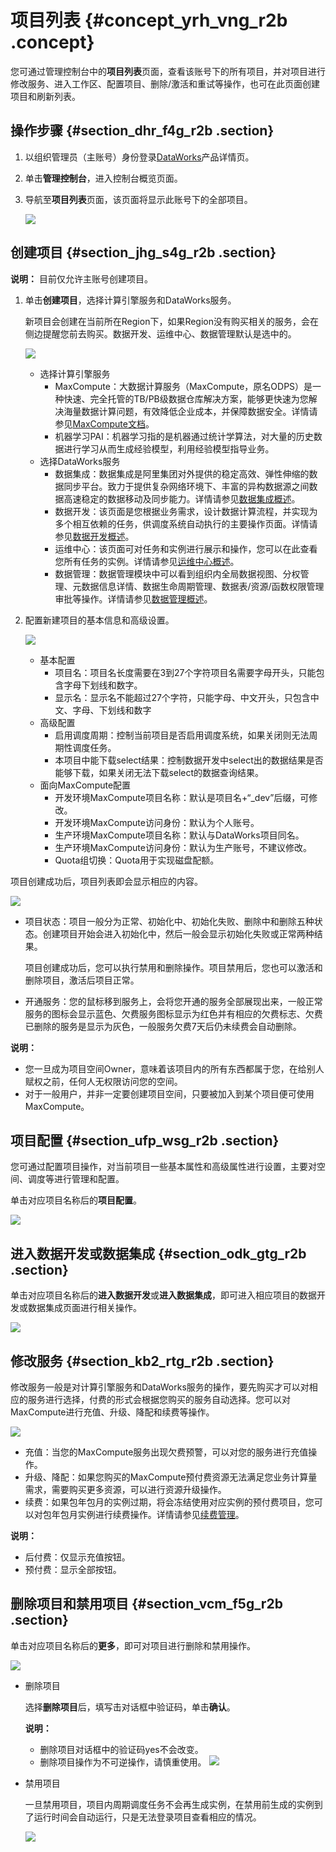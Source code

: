 # 项目列表 {#concept_yrh_vng_r2b .concept}

您可通过管理控制台中的**项目列表**页面，查看该账号下的所有项目，并对项目进行修改服务、进入工作区、配置项目、删除/激活和重试等操作，也可在此页面创建项目和刷新列表。

## 操作步骤 {#section_dhr_f4g_r2b .section}

1.  以组织管理员（主账号）身份登录[DataWorks](https://www.alibabacloud.com/product/ide)产品详情页。
2.  单击**管理控制台**，进入控制台概览页面。
3.  导航至**项目列表**页面，该页面将显示此账号下的全部项目。

    ![](http://static-aliyun-doc.oss-cn-hangzhou.aliyuncs.com/assets/img/16187/15363721188729_zh-CN.jpg)


## 创建项目 {#section_jhg_s4g_r2b .section}

**说明：** 目前仅允许主账号创建项目。

1.  单击**创建项目**，选择计算引擎服务和DataWorks服务。

    新项目会创建在当前所在Region下，如果Region没有购买相关的服务，会在侧边提醒您前去购买。数据开发、运维中心、数据管理默认是选中的。

    ![](http://static-aliyun-doc.oss-cn-hangzhou.aliyuncs.com/assets/img/16187/15363721188730_zh-CN.png)

    -   选择计算引擎服务
        -   MaxCompute：大数据计算服务（MaxCompute，原名ODPS）是一种快速、完全托管的TB/PB级数据仓库解决方案，能够更快速为您解决海量数据计算问题，有效降低企业成本，并保障数据安全。详情请参见[MaxCompute文档](https://www.alibabacloud.com/product/maxcompute)。
        -   机器学习PAI：机器学习指的是机器通过统计学算法，对大量的历史数据进行学习从而生成经验模型，利用经验模型指导业务。
    -   选择DataWorks服务
        -   数据集成：数据集成是阿里集团对外提供的稳定高效、弹性伸缩的数据同步平台。致力于提供复杂网络环境下、丰富的异构数据源之间数据高速稳定的数据移动及同步能力。详情请参见[数据集成概述](intl.zh-CN/使用指南/数据集成/数据集成产品简介/数据集成概述.md#)。
        -   数据开发：该页面是您根据业务需求，设计数据计算流程，并实现为多个相互依赖的任务，供调度系统自动执行的主要操作页面。详情请参见[数据开发概述](intl.zh-CN/使用指南/数据开发/解决方案.md#)。
        -   运维中心：该页面可对任务和实例进行展示和操作，您可以在此查看您所有任务的实例。详情请参见[运维中心概述](intl.zh-CN/使用指南/数据开发/运维中心/运维中心概述.md#)。
        -   数据管理：数据管理模块中可以看到组织内全局数据视图、分权管理、元数据信息详情、数据生命周期管理、数据表/资源/函数权限管理审批等操作。详情请参见[数据管理概述](intl.zh-CN/使用指南/数据开发/配置管理/数据管理/基本介绍.md#)。
2.  配置新建项目的基本信息和高级设置。

    ![](http://static-aliyun-doc.oss-cn-hangzhou.aliyuncs.com/assets/img/16187/15363721188731_zh-CN.png)

    -   基本配置
        -   项目名：项目名长度需要在3到27个字符项目名需要字母开头，只能包含字母下划线和数字。
        -   显示名：显示名不能超过27个字符，只能字母、中文开头，只包含中文、字母、下划线和数字
    -   高级配置
        -   启用调度周期：控制当前项目是否启用调度系统，如果关闭则无法周期性调度任务。
        -   本项目中能下载select结果：控制数据开发中select出的数据结果是否能够下载，如果关闭无法下载select的数据查询结果。
    -   面向MaxCompute配置
        -   开发环境MaxCompute项目名称：默认是项目名+“\_dev”后缀，可修改。
        -   开发环境MaxCompute访问身份：默认为个人账号。
        -   生产环境MaxCompute项目名称：默认与DataWorks项目同名。
        -   生产环境MaxCompute访问身份：默认为生产账号，不建议修改。
        -   Quota组切换：Quota用于实现磁盘配额。

项目创建成功后，项目列表即会显示相应的内容。

![](http://static-aliyun-doc.oss-cn-hangzhou.aliyuncs.com/assets/img/16187/15363721188732_zh-CN.jpg)

-   项目状态：项目一般分为正常、初始化中、初始化失败、删除中和删除五种状态。创建项目开始会进入初始化中，然后一般会显示初始化失败或正常两种结果。

    项目创建成功后，您可以执行禁用和删除操作。项目禁用后，您也可以激活和删除项目，激活后项目正常。

-   开通服务：您的鼠标移到服务上，会将您开通的服务全部展现出来，一般正常服务的图标会显示蓝色、欠费服务图标显示为红色并有相应的欠费标志、欠费已删除的服务是显示为灰色，一般服务欠费7天后仍未续费会自动删除。

**说明：** 

-   您一旦成为项目空间Owner，意味着该项目内的所有东西都属于您，在给别人赋权之前，任何人无权限访问您的空间。
-   对于一般用户，并非一定要创建项目空间，只要被加入到某个项目便可使用MaxCompute。

## 项目配置 {#section_ufp_wsg_r2b .section}

您可通过配置项目操作，对当前项目一些基本属性和高级属性进行设置，主要对空间、调度等进行管理和配置。

单击对应项目名称后的**项目配置**。

![](http://static-aliyun-doc.oss-cn-hangzhou.aliyuncs.com/assets/img/16187/15363721188733_zh-CN.jpg)

## 进入数据开发或数据集成 {#section_odk_gtg_r2b .section}

单击对应项目名称后的**进入数据开发**或**进入数据集成**，即可进入相应项目的数据开发或数据集成页面进行相关操作。

![](http://static-aliyun-doc.oss-cn-hangzhou.aliyuncs.com/assets/img/16187/15363721188734_zh-CN.jpg)

## 修改服务 {#section_kb2_rtg_r2b .section}

修改服务一般是对计算引擎服务和DataWorks服务的操作，要先购买才可以对相应的服务进行选择，付费的形式会根据您购买的服务自动选择。您可以对MaxCompute进行充值、升级、降配和续费等操作。

![](http://static-aliyun-doc.oss-cn-hangzhou.aliyuncs.com/assets/img/16187/15363721198735_zh-CN.jpg)

-   充值：当您的MaxCompute服务出现欠费预警，可以对您的服务进行充值操作。
-   升级、降配：如果您购买的MaxCompute预付费资源无法满足您业务计算量需求，需要购买更多资源，可以进行资源升级操作。
-   续费：如果包年包月的实例过期，将会冻结使用对应实例的预付费项目，您可以对包年包月实例进行续费操作。详情请参见[续费管理](https://www.alibabacloud.com/help/doc-detail/74875.htm)。

**说明：** 

-   后付费：仅显示充值按钮。
-   预付费：显示全部按钮。

## 删除项目和禁用项目 {#section_vcm_f5g_r2b .section}

单击对应项目名称后的**更多**，即可对项目进行删除和禁用操作。

![](http://static-aliyun-doc.oss-cn-hangzhou.aliyuncs.com/assets/img/16187/15363721198736_zh-CN.jpg)

-   删除项目

    选择**删除项目**后，填写击对话框中验证码，单击**确认**。

    **说明：** 

    -   删除项目对话框中的验证码yes不会改变。
    -   删除项目操作为不可逆操作，请慎重使用。
    ![](http://static-aliyun-doc.oss-cn-hangzhou.aliyuncs.com/assets/img/16187/15363721198737_zh-CN.jpg)

-   禁用项目

    一旦禁用项目，项目内周期调度任务不会再生成实例，在禁用前生成的实例到了运行时间会自动运行，只是无法登录项目查看相应的情况。

    ![](http://static-aliyun-doc.oss-cn-hangzhou.aliyuncs.com/assets/img/16187/15363721198738_zh-CN.jpg)


